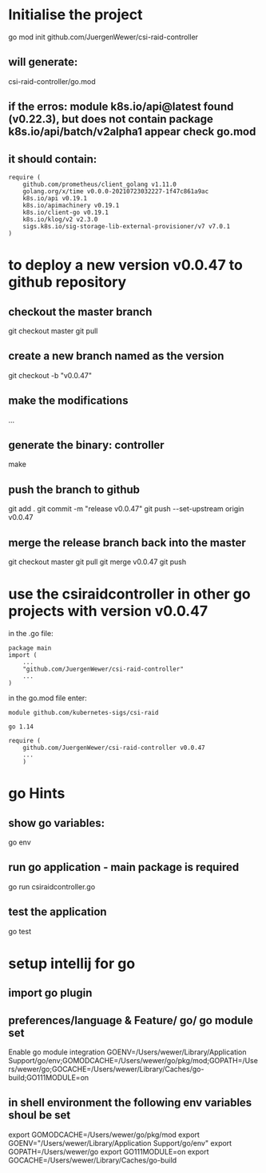 # Initialise the project
go mod init github.com/JuergenWewer/csi-raid-controller
## will generate:
csi-raid-controller/go.mod
## if  the erros: module k8s.io/api@latest found (v0.22.3), but does not contain package k8s.io/api/batch/v2alpha1 appear check go.mod
## it should contain:
```
require (
    github.com/prometheus/client_golang v1.11.0
    golang.org/x/time v0.0.0-20210723032227-1f47c861a9ac
    k8s.io/api v0.19.1
    k8s.io/apimachinery v0.19.1
    k8s.io/client-go v0.19.1
    k8s.io/klog/v2 v2.3.0
    sigs.k8s.io/sig-storage-lib-external-provisioner/v7 v7.0.1
)
```

# to deploy a new version v0.0.47 to github repository
## checkout the master branch
git checkout master
git pull

## create a new branch named as the version
git checkout -b "v0.0.47"

## make the modifications
...

## generate the binary: controller
make

## push the branch to github
git add .
git commit -m "release v0.0.47"
git push --set-upstream origin v0.0.47

## merge the release branch back into the master
git checkout master
git pull
git merge v0.0.47
git push

# use the csiraidcontroller in other go projects with version v0.0.47
in the .go file:
```
package main
import (
    ...
    "github.com/JuergenWewer/csi-raid-controller"
    ...
)
```
in the go.mod file enter:

```
module github.com/kubernetes-sigs/csi-raid

go 1.14

require (
    github.com/JuergenWewer/csi-raid-controller v0.0.47
    ...
    )
```
    

# go Hints
## show go variables:
go env
## run go application - main package is required
go run csiraidcontroller.go
## test the application
go test


# setup intellij for go
## import go plugin
## preferences/language & Feature/ go/ go module set
Enable go module integration
GOENV=/Users/wewer/Library/Application Support/go/env;GOMODCACHE=/Users/wewer/go/pkg/mod;GOPATH=/Users/wewer/go;GOCACHE=/Users/wewer/Library/Caches/go-build;GO111MODULE=on

## in shell environment the following env variables shoul be set
export GOMODCACHE=/Users/wewer/go/pkg/mod
export GOENV="/Users/wewer/Library/Application Support/go/env"
export GOPATH=/Users/wewer/go
export GO111MODULE=on
export GOCACHE=/Users/wewer/Library/Caches/go-build
